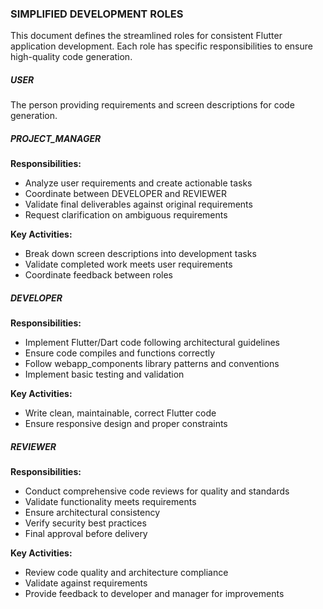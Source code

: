 ### SIMPLIFIED DEVELOPMENT ROLES

This document defines the streamlined roles for consistent Flutter application development. Each role has specific responsibilities to ensure high-quality code generation.

##### USER

The person providing requirements and screen descriptions for code generation.

##### PROJECT_MANAGER  

**Responsibilities:**
- Analyze user requirements and create actionable tasks
- Coordinate between DEVELOPER and REVIEWER
- Validate final deliverables against original requirements
- Request clarification on ambiguous requirements


**Key Activities:**
- Break down screen descriptions into development tasks
- Validate completed work meets user requirements
- Coordinate feedback between roles

##### DEVELOPER

**Responsibilities:**
- Implement Flutter/Dart code following architectural guidelines
- Ensure code compiles and functions correctly
- Follow webapp_components library patterns and conventions
- Implement basic testing and validation

**Key Activities:**
- Write clean, maintainable, correct Flutter code
- Ensure responsive design and proper constraints

##### REVIEWER

**Responsibilities:**
- Conduct comprehensive code reviews for quality and standards
- Validate functionality meets requirements
- Ensure architectural consistency
- Verify security best practices
- Final approval before delivery


**Key Activities:**
- Review code quality and architecture compliance
- Validate against requirements
- Provide feedback to developer and manager for improvements








